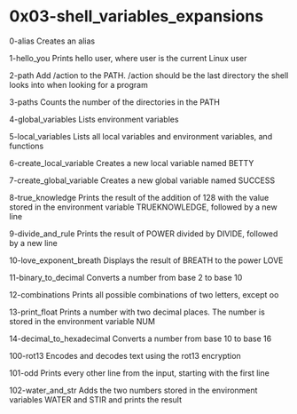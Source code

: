# 0x03-shell_variables_expansions
0-alias				Creates an alias



1-hello_you			Prints hello user, where user is the current Linux user



2-path				Add /action to the PATH. /action should be the last directory the shell looks into when looking for a program



3-paths				Counts the number of the directories in the PATH



4-global_variables		Lists environment variables



5-local_variables		Lists all local variables and environment variables, and functions



6-create_local_variable		Creates a new local variable named BETTY



7-create_global_variable	Creates a new global variable named SUCCESS



8-true_knowledge		Prints the result of the addition of 128 with the value stored in the environment variable TRUEKNOWLEDGE, followed by a new line



9-divide_and_rule		Prints the result of POWER divided by DIVIDE, followed by a new line



10-love_exponent_breath		Displays the result of BREATH to the power LOVE



11-binary_to_decimal		Converts a number from base 2 to base 10



12-combinations			Prints all possible combinations of two letters, except oo



13-print_float			Prints a number with two decimal places. The number is stored in the environment variable NUM



14-decimal_to_hexadecimal	Converts a number from base 10 to base 16



100-rot13			Encodes and decodes text using the rot13 encryption



101-odd				Prints every other line from the input, starting with the first line



102-water_and_str		Adds the two numbers stored in the environment variables WATER and STIR and prints the result
